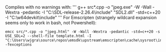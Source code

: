 Compiles with no warnings with:
'''
g++ src\*.cpp -o "jpeg.exe" -W -Wall -Wextra -pedantic -I "C:\SDL-release-2.26.4\include" "SDL2.dll"  -std=c++20 -I "C:\w64devkit\include" 
'''
For Emscripten (strangely wildcard expansion seems only to work in bash, not Powershell):
```
emcc src/*.cpp -o "jpeg.html" -W -Wall -Wextra -pedantic -std=c++20 -s USE_SDL=2 --shell-file template.html -I "C:\Users\wjgra\source\repos\emsdk\upstream\emscripten\cache\sysroot\include" -fexceptions
```